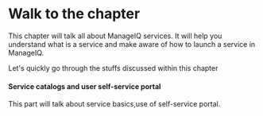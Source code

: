# Walk to the chapter

This chapter will talk all about ManageIQ services. It will help you understand what is a service and make aware of how to launch a service in ManageIQ.

Let's quickly go through the stuffs discussed within this chapter

#### Service catalogs and user self-service portal

This part will talk about service basics,use of self-service portal.
